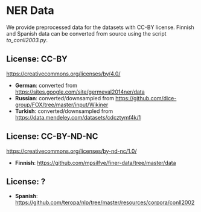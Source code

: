 NER Data
=======

We provide preprocessed data for the datasets with CC-BY license. Finnish and Spanish data can be converted from source using the script _to_conll2003.py_.

## License: CC-BY
https://creativecommons.org/licenses/by/4.0/

* **German**: converted from https://sites.google.com/site/germeval2014ner/data
* **Russian**: converted/downsampled from https://github.com/dice-group/FOX/tree/master/input/Wikiner
* **Turkish**: converted/downsampled from https://data.mendeley.com/datasets/cdcztymf4k/1

## License: CC-BY-ND-NC
https://creativecommons.org/licenses/by-nd-nc/1.0/
* **Finnish**: https://github.com/mpsilfve/finer-data/tree/master/data

## License: ?
* **Spanish**: https://github.com/teropa/nlp/tree/master/resources/corpora/conll2002 

